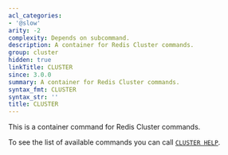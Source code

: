 ```yaml
---
acl_categories:
- '@slow'
arity: -2
complexity: Depends on subcommand.
description: A container for Redis Cluster commands.
group: cluster
hidden: true
linkTitle: CLUSTER
since: 3.0.0
summary: A container for Redis Cluster commands.
syntax_fmt: CLUSTER
syntax_str: ''
title: CLUSTER
---
```

This is a container command for Redis Cluster commands.

To see the list of available commands you can call [`CLUSTER HELP`](/commands/cluster-help).
